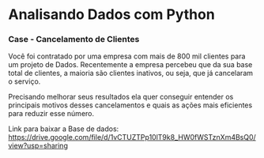 # Analisando Dados com Python

### Case - Cancelamento de Clientes

Você foi contratado por uma empresa com mais de 800 mil clientes para um projeto de Dados. Recentemente a empresa percebeu que da sua base total de clientes, a maioria são clientes inativos, ou seja, que já cancelaram o serviço.

Precisando melhorar seus resultados ela quer conseguir entender os principais motivos desses cancelamentos e quais as ações mais eficientes para reduzir esse número.

Link para baixar a Base de dados: https://drive.google.com/file/d/1vCTUZTPp10lT9k8_HW0fWSTznXm4BsQ0/view?usp=sharing
